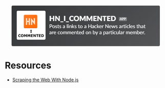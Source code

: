 
<div style="text-align:center">
    <img src="APP_FLAVOR.png" />
</div>

# Resources
+ [Scraping the Web With Node.js](https://scotch.io/tutorials/scraping-the-web-with-node-js)